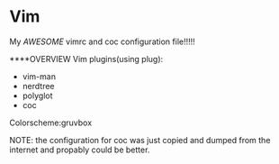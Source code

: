 # Vim

My *AWESOME* vimrc and coc configuration file!!!!!

****OVERVIEW
Vim plugins(using plug):
- vim-man
- nerdtree
- polyglot
- coc 

Colorscheme:gruvbox

NOTE: the configuration for coc was just copied and dumped from the internet and propably could be better.
